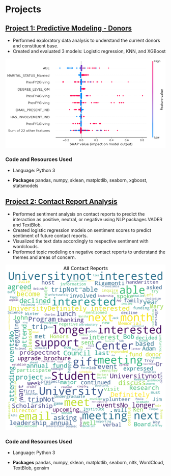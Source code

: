 # Projects

## [Project 1: Predictive Modeling - Donors](https://github.com/ngockle/Projects/tree/master/Donors%20Models)

   - Performed exploratory data analysis to understand the current donors and constituent base.
   - Created and evaluated 3 models: Logistic regression, KNN, and XGBoost

<img src="./images/xgboost%20donors%20prediction.png" alt="XGBoost">

### Code and Resources Used
- Language: Python 3

- **Packages** pandas, numpy, sklean, matplotlib, seaborn, xgboost, statsmodels

## [Project 2: Contact Report Analysis](https://github.com/ngockle/Projects/tree/master/Contact%20Report%20Analysis)

  - Performed sentiment analysis on contact reports to predict the interaction as positive, neutral, or negative using NLP packages VADER and TextBlob.
  - Created logistic regression models on sentiment scores to predict sentiment of future contact reports.
  - Visualized the text data accordingly to respective sentiment with wordclouds.
  - Performed topic modeling on negative contact reports to understand the themes and areas of concern.

<img src="./images/all%20contact%20reports.png" alt="wordcloud">

### Code and Resources Used
- Language: Python 3

- **Packages** pandas, numpy, sklean, matplotlib, seaborn, nltk, WordCloud, TextBlob, gensim
